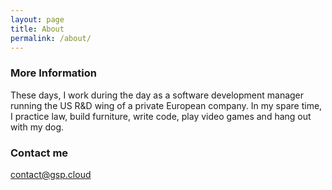 ```yaml
---
layout: page
title: About
permalink: /about/
---
```


### More Information

These days, I work during the day as a software development manager running the US R&D wing of a private European company. In my spare time, I practice law, build furniture, write code, play video games and hang out with my dog.

### Contact me

[contact@gsp.cloud](mailto:contact@gsp.cloud)
